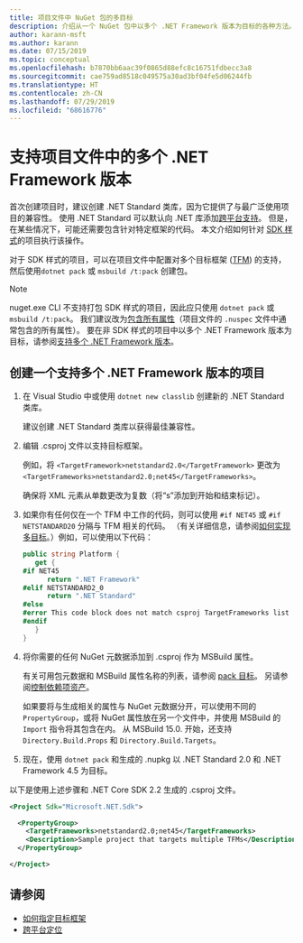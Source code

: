 ```yaml
---
title: 项目文件中 NuGet 包的多目标
description: 介绍从一个 NuGet 包中以多个 .NET Framework 版本为目标的各种方法。
author: karann-msft
ms.author: karann
ms.date: 07/15/2019
ms.topic: conceptual
ms.openlocfilehash: b7870bb6aac39f0865d88efc8c16751fdbecc3a8
ms.sourcegitcommit: cae759ad8518c049575a30ad3bf04fe5d06244fb
ms.translationtype: HT
ms.contentlocale: zh-CN
ms.lasthandoff: 07/29/2019
ms.locfileid: "68616776"
---
```

# <a name="support-multiple-net-framework-versions-in-your-project-file"></a>支持项目文件中的多个 .NET Framework 版本

首次创建项目时，建议创建 .NET Standard 类库，因为它提供了与最广泛使用项目的兼容性。 使用 .NET Standard 可以默认向 .NET 库添加[跨平台支持](/dotnet/standard/library-guidance/cross-platform-targeting)。 但是，在某些情况下，可能还需要包含针对特定框架的代码。 本文介绍如何针对 [SDK 样式](../resources/check-project-format.md)的项目执行该操作。

对于 SDK 样式的项目，可以在项目文件中配置对多个目标框架 ([TFM](/dotnet/standard/frameworks)) 的支持，然后使用`dotnet pack` 或 `msbuild /t:pack` 创建包。

> [!NOTE]
> nuget.exe CLI 不支持打包 SDK 样式的项目，因此应只使用 `dotnet pack` 或 `msbuild /t:pack`。 我们建议改为[包含所有属性](../reference/msbuild-targets.md#pack-target)（项目文件的 `.nuspec` 文件中通常包含的所有属性）。 要在非 SDK 样式的项目中以多个 .NET Framework 版本为目标，请参阅[支持多个 .NET Framework 版本](supporting-multiple-target-frameworks.md)。

## <a name="create-a-project-that-supports-multiple-net-framework-versions"></a>创建一个支持多个 .NET Framework 版本的项目

1. 在 Visual Studio 中或使用 `dotnet new classlib` 创建新的 .NET Standard 类库。

   建议创建 .NET Standard 类库以获得最佳兼容性。

2. 编辑 .csproj  文件以支持目标框架。

   例如，将 `<TargetFramework>netstandard2.0</TargetFramework>` 更改为 `<TargetFrameworks>netstandard2.0;net45</TargetFrameworks>`。

   确保将 XML 元素从单数更改为复数（将“s”添加到开始和结束标记）。

3. 如果你有任何仅在一个 TFM 中工作的代码，则可以使用 `#if NET45` 或 `#if NETSTANDARD20` 分隔与 TFM 相关的代码。 （有关详细信息，请参阅[如何实现多目标](/dotnet/core/tutorials/libraries#how-to-multitarget)。）例如，可以使用以下代码：

   ```csharp
   public string Platform {
      get {
   #if NET45
         return ".NET Framework"
   #elif NETSTANDARD2_0
         return ".NET Standard"
   #else
   #error This code block does not match csproj TargetFrameworks list
   #endif
      }
   }
   ```

4. 将你需要的任何 NuGet 元数据添加到 .csproj  作为 MSBuild 属性。

   有关可用包元数据和 MSBuild 属性名称的列表，请参阅 [pack 目标](../reference/msbuild-targets.md#pack-target)。 另请参阅[控制依赖项资产](../consume-packages/package-references-in-project-files.md#controlling-dependency-assets)。

   如果要将与生成相关的属性与 NuGet 元数据分开，可以使用不同的 `PropertyGroup`，或将 NuGet 属性放在另一个文件中，并使用 MSBuild 的 `Import` 指令将其包含在内。 从 MSBuild 15.0. 开始，还支持 `Directory.Build.Props` 和 `Directory.Build.Targets`。

5. 现在，使用 `dotnet pack` 和生成的 .nupkg  以 .NET Standard 2.0 和 .NET Framework 4.5 为目标。

以下是使用上述步骤和 .NET Core SDK 2.2 生成的 .csproj  文件。

```xml
<Project Sdk="Microsoft.NET.Sdk">

  <PropertyGroup>
    <TargetFrameworks>netstandard2.0;net45</TargetFrameworks>
    <Description>Sample project that targets multiple TFMs</Description>
  </PropertyGroup>

</Project>
```

## <a name="see-also"></a>请参阅

* [如何指定目标框架](/dotnet/standard/frameworks#how-to-specify-target-frameworks)
* [跨平台定位](/dotnet/standard/library-guidance/cross-platform-targeting)
